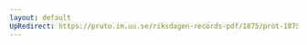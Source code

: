 ```yaml
---
layout: default
UpRedirect: https://pruto.im.uu.se/riksdagen-records-pdf/1875/prot-1875--fk--003/prot-1875--fk--003_001.pdf
---
```


